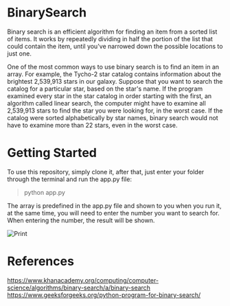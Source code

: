 # BinarySearch

Binary search is an efficient algorithm for finding an item from a sorted list of items. It works by repeatedly dividing in half the portion of the list that could contain the item, until you've narrowed down the possible locations to just one. 

One of the most common ways to use binary search is to find an item in an array. For example, the Tycho-2 star catalog contains information about the brightest 2,539,913 stars in our galaxy. Suppose that you want to search the catalog for a particular star, based on the star's name. If the program examined every star in the star catalog in order starting with the first, an algorithm called linear search, the computer might have to examine all 2,539,913 stars to find the star you were looking for, in the worst case. If the catalog were sorted alphabetically by star names, binary search would not have to examine more than 22 stars, even in the worst case.


# Getting Started

To use this repository, simply clone it, after that, just enter your folder through the terminal and run the app.py file:

  > python app.py

The array is predefined in the app.py file and shown to you when you run it, at the same time, you will need to enter the number you want to search for. When entering the number, the result will be shown.

![Print](https://i.imgur.com/OS1rhH9.jpg)


# References

https://www.khanacademy.org/computing/computer-science/algorithms/binary-search/a/binary-search
https://www.geeksforgeeks.org/python-program-for-binary-search/
